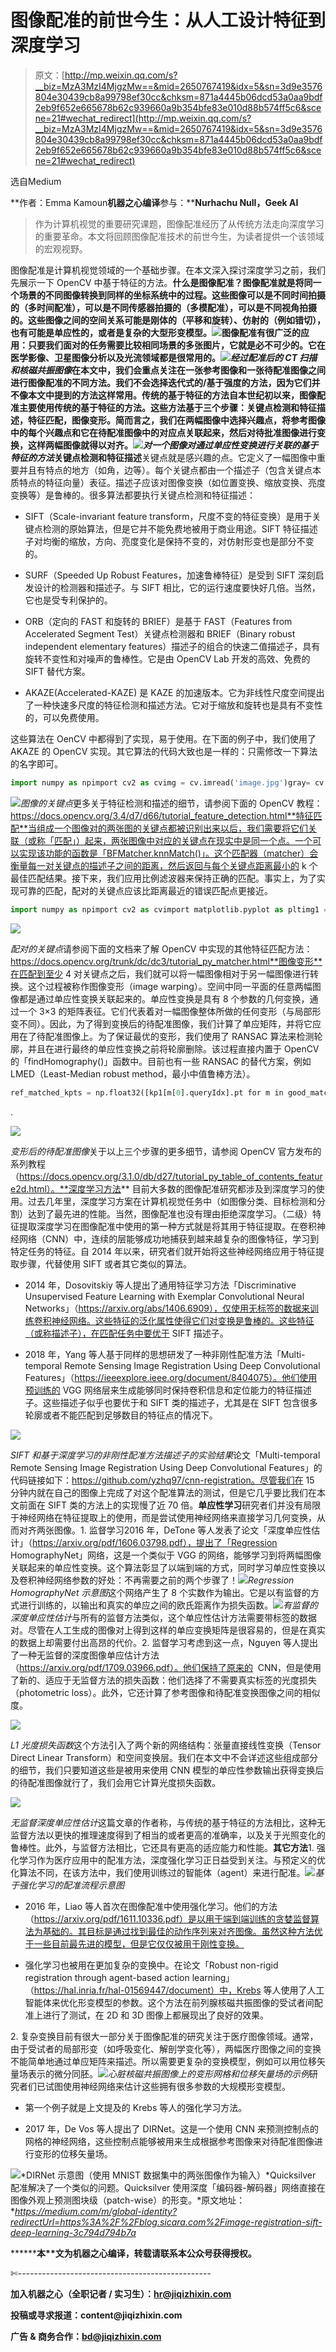 # 图像配准的前世今生：从人工设计特征到深度学习

> 原文：[http://mp.weixin.qq.com/s?__biz=MzA3MzI4MjgzMw==&mid=2650767419&idx=5&sn=3d9e3576804e30439cb8a99798ef30cc&chksm=871a4445b06dcd53a0aa9bdf2eb9f652e665678b62c939660a9b354bfe83e010d88b574ff5c6&scene=21#wechat_redirect](http://mp.weixin.qq.com/s?__biz=MzA3MzI4MjgzMw==&mid=2650767419&idx=5&sn=3d9e3576804e30439cb8a99798ef30cc&chksm=871a4445b06dcd53a0aa9bdf2eb9f652e665678b62c939660a9b354bfe83e010d88b574ff5c6&scene=21#wechat_redirect)

选自Medium

**作者：Emma Kamoun****机器之心编译****参与：****Nurhachu Null，Geek AI**

> 作为计算机视觉的重要研究课题，图像配准经历了从传统方法走向深度学习的重要革命。本文将回顾图像配准技术的前世今生，为读者提供一个该领域的宏观视野。

图像配准是计算机视觉领域的一个基础步骤。在本文深入探讨深度学习之前，我们先展示一下 OpenCV 中基于特征的方法。**什么是图像配准？**图像配准就是将同一个场景的不同图像转换到同样的坐标系统中的过程。这些图像可以是不同时间拍摄的（多时间配准），可以是不同传感器拍摄的（多模配准），可以是不同视角拍摄的。这些图像之间的空间关系可能是刚体的（平移和旋转）、仿射的（例如错切），也有可能是单应性的，或者是复杂的大型形变模型。![](../Images/f564542509ba35ec1ba87ba074ec48e5.jpg)图像配准有很广泛的应用：只要我们面对的任务需要比较相同场景的多张图片，它就是必不可少的。它在医学影像、卫星图像分析以及光流领域都是很常用的。![](../Images/a6768f718b2480e0bc6da53ee1ac6f54.jpg)*经过配准后的 CT 扫描和核磁共振图像*在本文中，我们会重点关注在一张参考图像和一张待配准图像之间进行图像配准的不同方法。我们不会选择迭代式的/基于强度的方法，因为它们并不像本文中提到的方法这样常用。**传统的基于特征的方法**自本世纪初以来，图像配准主要使用传统的基于特征的方法。这些方法基于三个步骤：关键点检测和特征描述，特征匹配，图像变形。简而言之，我们在两幅图像中选择兴趣点，将参考图像中的每个兴趣点和它在待配准图像中的对应点关联起来，然后对待批准图像进行变换，这样两幅图像就得以对齐。![](../Images/625e704dafa20185b9076aa4a51ad751.jpg)*对一个图像对通过单应性变换进行关联的基于特征的方法***关键点检测和特征描述**关键点就是感兴趣的点。它定义了一幅图像中重要并且有特点的地方（如角，边等）。每个关键点都由一个描述子（包含关键点本质特点的特征向量）表征。描述子应该对图像变换（如位置变换、缩放变换、亮度变换等）是鲁棒的。很多算法都要执行关键点检测和特征描述：

*   SIFT（Scale-invariant feature transform，尺度不变的特征变换）是用于关键点检测的原始算法，但是它并不能免费地被用于商业用途。SIFT 特征描述子对均衡的缩放，方向、亮度变化是保持不变的，对仿射形变也是部分不变的。

*   SURF（Speeded Up Robust Features，加速鲁棒特征）是受到 SIFT 深刻启发设计的检测器和描述子。与 SIFT 相比，它的运行速度要快好几倍。当然，它也是受专利保护的。

*   ORB（定向的 FAST 和旋转的 BRIEF）是基于 FAST（Features from Accelerated Segment Test）关键点检测器和 BRIEF（Binary robust independent elementary features）描述子的组合的快速二值描述子，具有旋转不变性和对噪声的鲁棒性。它是由 OpenCV Lab 开发的高效、免费的 SIFT 替代方案。

*   AKAZE(Accelerated-KAZE) 是 KAZE 的加速版本。它为非线性尺度空间提出了一种快速多尺度的特征检测和描述方法。它对于缩放和旋转也是具有不变性的，可以免费使用。

这些算法在 OenCV 中都得到了实现，易于使用。在下面的例子中，我们使用了 AKAZE 的 OpenCV 实现。其它算法的代码大致也是一样的：只需修改一下算法的名字即可。

```py
import numpy as npimport cv2 as cvimg = cv.imread('image.jpg')gray= cv.cvtColor(img, cv.COLOR_BGR2GRAY)akaze = cv.AKAZE_create()kp, descriptor = akaze.detectAndCompute(gray, None)img=cv.drawKeypoints(gray, kp, img)cv.imwrite('keypoints.jpg', img)
```

![](../Images/959c654ea391320c26aebedecae4466f.jpg)*图像的关键点*更多关于特征检测和描述的细节，请参阅下面的 OpenCV 教程：https://docs.opencv.org/3.4/d7/d66/tutorial_feature_detection.html**特征匹配**当组成一个图像对的两张图的关键点都被识别出来以后，我们需要将它们关联（或称「匹配」）起来，两张图像中对应的关键点在现实中是同一个点。一个可以实现该功能的函数是「BFMatcher.knnMatch()」。这个匹配器（matcher）会衡量每一对关键点的描述子之间的距离，然后返回与每个关键点距离最小的 k 个最佳匹配结果。接下来，我们应用比例滤波器来保持正确的匹配。事实上，为了实现可靠的匹配，配对的关键点应该比距离最近的错误匹配点更接近。

```py
import numpy as npimport cv2 as cvimport matplotlib.pyplot as pltimg1 = cv.imread('image1.jpg', cv.IMREAD_GRAYSCALE) # referenceImageimg2 = cv.imread('image2.jpg', cv.IMREAD_GRAYSCALE) # sensedImage# Initiate AKAZE detectorakaze = cv.AKAZE_create()# Find the keypoints and descriptors with SIFTkp1, des1 = akaze.detectAndCompute(img1, None)kp2, des2 = akaze.detectAndCompute(img2, None)# BFMatcher with default paramsbf = cv.BFMatcher()matches = bf.knnMatch(des1, des2, k=2)# Apply ratio testgood_matches = []for m,n in matches:   if m.distance < 0.75*n.distance:   good_matches.append([m])   # Draw matches img3 = cv.drawMatchesKnn(img1,kp1,img2,kp2,good_matches,None,flags=cv.DrawMatchesFlags_NOT_DRAW_SINGLE_POINTS) cv.imwrite('matches.jpg', img3)
```

![](../Images/f21698a7edec5cf66ca0a9d75fbd7129.jpg)

*配对的关键点*请参阅下面的文档来了解 OpenCV 中实现的其他特征匹配方法：https://docs.opencv.org/trunk/dc/dc3/tutorial_py_matcher.html**图像变形**在匹配到至少 4 对关键点之后，我们就可以将一幅图像相对于另一幅图像进行转换。这个过程被称作图像变形（image warping）。空间中同一平面的任意两幅图像都是通过单应性变换关联起来的。单应性变换是具有 8 个参数的几何变换，通过一个 3×3 的矩阵表征。它们代表着对一幅图像整体所做的任何变形（与局部形变不同）。因此，为了得到变换后的待配准图像，我们计算了单应矩阵，并将它应用在了待配准图像上。为了保证最优的变形，我们使用了 RANSAC 算法来检测轮廓，并且在进行最终的单应性变换之前将轮廓删除。该过程直接内置于 OpenCV 的「findHomography()」函数中。目前也有一些 RANSAC 的替代方案，例如 LMED（Least-Median robust method，最小中值鲁棒方法）。

```py
ref_matched_kpts = np.float32([kp1[m[0].queryIdx].pt for m in good_matches]).reshape(-1,1,2)sensed_matched_kpts = np.float32([kp2[m[0].trainIdx].pt for m in good_matches]).reshape(-1,1,2)# Compute homographyH, status = cv.findHomography(ref_matched_kpts, sensed_matched_kpts, cv.RANSAC,5.0)# Warp imagewarped_image = cv.warpPerspective(img1, H, (img1.shape[1]+img2.shape[1], img1.shape[0])) cv.imwrite('warped.jpg', warped_image)
```

.

![](../Images/6246ae5b43bf90e1bad90f48e68c554f.jpg)

*变形后的待配准图像*关于以上三个步骤的更多细节，请参阅 OpenCV 官方发布的系列教程（https://docs.opencv.org/3.1.0/db/d27/tutorial_py_table_of_contents_feature2d.html）。**深度学习方法**
目前大多数的图像配准研究都涉及到深度学习的使用。过去几年里，深度学习方案在计算机视觉任务中（如图像分类、目标检测和分割）达到了最先进的性能。当然，图像配准也没有理由拒绝深度学习。（二级）特征提取深度学习在图像配准中使用的第一种方式就是将其用于特征提取。在卷积神经网络（CNN）中，连续的层能够成功地捕获到越来越复杂的图像特征，学习到特定任务的特征。自 2014 年以来，研究者们就开始将这些神经网络应用于特征提取步骤，代替使用 SIFT 或者其它类似的算法。

*   2014 年，Dosovitskiy 等人提出了通用特征学习方法「Discriminative Unsupervised Feature Learning with Exemplar Convolutional Neural Networks」（https://arxiv.org/abs/1406.6909），仅使用无标签的数据来训练卷积神经网络。这些特征的泛化属性使得它们对变换是鲁棒的。这些特征（或称描述子），在匹配任务中要优于 SIFT 描述子。

*   2018 年，Yang 等人基于同样的思想研发了一种非刚性配准方法「Multi-temporal Remote Sensing Image Registration Using Deep Convolutional Features」（https://ieeexplore.ieee.org/document/8404075）。他们使用预训练的 VGG 网络层来生成能够同时保持卷积信息和定位能力的特征描述子。这些描述子似乎也要优于和 SIFT 类的描述子，尤其是在 SIFT 包含很多轮廓或者不能匹配到足够数目的特征点的情况下。

![](../Images/dab8cf9058ccdcba2d273c460d8c69da.jpg)

*SIFT 和基于深度学习的非刚性配准方法描述子的实验结果*论文「Multi-temporal Remote Sensing Image Registration Using Deep Convolutional Features」的代码链接如下：https://github.com/yzhq97/cnn-registration。尽管我们在 15 分钟内就在自己的图像上完成了对这个配准算法的测试，但是它几乎要比我们在本文前面在 SIFT 类的方法上的实现慢了近 70 倍。**单应性学习**研究者们并没有局限于神经网络在特征提取上的使用，而是尝试使用神经网络来直接学习几何变换，从而对齐两张图像。1\. 监督学习2016 年，DeTone 等人发表了论文「深度单应性估计」（https://arxiv.org/pdf/1606.03798.pdf），提出了「Regression HomographyNet」网络，这是一个类似于 VGG 的网络，能够学习到将两幅图像关联起来的单应性变换。这个算法彰显了以端到端的方式，同时学习单应性变换以及卷积神经网络参数的好处：不再需要之前的两个步骤了！![](../Images/5643322e7424491fd219ce042032c804.jpg)*Regression HomographyNet 示意图*这个网络产生了 8 个实数作为输出。它是以有监督的方式进行训练的，以输出和真实的单应之间的欧氏距离作为损失函数。![](../Images/af34f229c53f527622b89ad11eee8471.jpg)*有监督的深度单应性估计*与所有的监督方法类似，这个单应性估计方法需要带标签的数据对。尽管在人工生成的图像对上得到这样的单应变换矩阵是很容易的，但是在真实的数据上却需要付出高昂的代价。2\. 监督学习考虑到这一点，Nguyen 等人提出了一种无监督的深度图像单应估计方法（https://arxiv.org/pdf/1709.03966.pdf）。他们保持了原来的  CNN，但是使用了新的、适应于无监督方法的损失函数：他们选择了不需要真实标签的光度损失（photometric loss）。此外，它还计算了参考图像和待配准变换图像之间的相似度。

![](../Images/91dc3d481d3d7a92355f875e017e1ef9.jpg)

*L1 光度损失函数*这个方法引入了两个新的网络结构：张量直接线性变换（Tensor Direct Linear Transform）和空间变换层。我们在本文中不会详述这些组成部分的细节，我们只要知道这些是被用来使用 CNN 模型的单应性参数输出获得变换后的待配准图像就行了，我们会用它计算光度损失函数。

![](../Images/7c77bc385067a5a4492f8e2dceae7291.jpg)

*无监督深度单应性估计*这篇文章的作者称，与传统的基于特征的方法相比，这种无监督方法以更快的推理速度得到了相当的或者更高的准确率，以及关于光照变化的鲁棒性。此外，与监督方法相比，它还具有更高的适应能力和性能。**其它方法**1\. 强化学习作为医疗应用中的配准方法，深度强化学习正日益受到关注。与预定义的优化算法不同，在该方法中，我们使用训练过的智能体（agent）来进行配准。![](../Images/543977d067be13cb56c63368bdcd73fe.jpg)*基于强化学习的配准流程示意图*

*   2016 年，Liao 等人首次在图像配准中使用强化学习。他们的方法（https://arxiv.org/pdf/1611.10336.pdf）是以用于端到端训练的贪婪监督算法为基础的。其目标是通过找到最佳的动作序列来对齐图像。虽然这种方法优于一些目前最先进的模型，但是它仅仅被用于刚性变换。

*   强化学习也被用在更加复杂的变换中。在论文「Robust non-rigid registration through agent-based action learning」（https://hal.inria.fr/hal-01569447/document）中，Krebs 等人使用了人工智能体来优化形变模型的参数。这个方法在前列腺核磁共振图像的受试者间配准上进行了测试，在 2D 和 3D 图像上都展现出了良好的效果。

2\. 复杂变换目前有很大一部分关于图像配准的研究关注于医疗图像领域。通常，由于受试者的局部形变（如呼吸变化、解剖学变化等），两幅医疗图像之间的变换不能简单地通过单应矩阵来描述。所以需要更复杂的变换模型，例如可以用位移矢量场表示的微分同胚。![](../Images/e0d6b4b708573a86c53214e4c4f39b50.jpg)*心脏核磁共振图像上的变形网格和位移矢量场的示例*研究者们已试图使用神经网络来估计这些拥有很多参数的大规模形变模型。

*   第一个例子就是上文提及的 Krebs 等人的强化学习方法。

*   2017 年，De Vos 等人提出了 DIRNet。这是一个使用 CNN 来预测控制点的网格的神经网络，这些控制点能够被用来生成根据参考图像来对待配准图像进行变形的位移矢量场。

![](../Images/472384b2619c0a19340cc6d782c9b88b.jpg)*DIRNet 示意图（使用 MNIST 数据集中的两张图像作为输入）*Quicksilver 配准解决了一个类似的问题。Quicksilver 使用深度「编码器-解码器」网络直接在图像外观上预测图块级（patch-wise）的形变。*原文地址：**https://medium.com/m/global-identity?redirectUrl=https%3A%2F%2Fblog.sicara.com%2Fimage-registration-sift-deep-learning-3c794d794b7a*

********本****文为机器之心编译，**转载请联系本公众号获得授权****。**

✄------------------------------------------------

**加入机器之心（全职记者 / 实习生）：hr@jiqizhixin.com**

**投稿或寻求报道：**content**@jiqizhixin.com**

**广告 & 商务合作：bd@jiqizhixin.com**